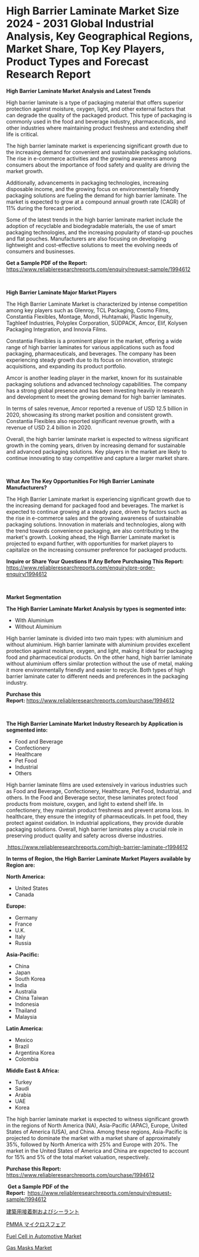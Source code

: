 <p><h1>High Barrier Laminate Market Size 2024 - 2031 Global Industrial Analysis, Key Geographical Regions, Market Share, Top Key Players, Product Types and Forecast Research Report</h1></p><p><strong>High Barrier Laminate Market Analysis and Latest Trends</strong></p>
<p><p>High barrier laminate is a type of packaging material that offers superior protection against moisture, oxygen, light, and other external factors that can degrade the quality of the packaged product. This type of packaging is commonly used in the food and beverage industry, pharmaceuticals, and other industries where maintaining product freshness and extending shelf life is critical.</p><p>The high barrier laminate market is experiencing significant growth due to the increasing demand for convenient and sustainable packaging solutions. The rise in e-commerce activities and the growing awareness among consumers about the importance of food safety and quality are driving the market growth.</p><p>Additionally, advancements in packaging technologies, increasing disposable income, and the growing focus on environmentally friendly packaging solutions are fueling the demand for high barrier laminate. The market is expected to grow at a compound annual growth rate (CAGR) of 11% during the forecast period.</p><p>Some of the latest trends in the high barrier laminate market include the adoption of recyclable and biodegradable materials, the use of smart packaging technologies, and the increasing popularity of stand-up pouches and flat pouches. Manufacturers are also focusing on developing lightweight and cost-effective solutions to meet the evolving needs of consumers and businesses.</p></p>
<p><strong>Get a Sample PDF of the Report:&nbsp;</strong> <a href="https://www.reliableresearchreports.com/enquiry/request-sample/1994612">https://www.reliableresearchreports.com/enquiry/request-sample/1994612</a></p>
<p>&nbsp;</p>
<p><strong>High Barrier Laminate Major Market Players</strong></p>
<p><p>The High Barrier Laminate Market is characterized by intense competition among key players such as Glenroy, TCL Packaging, Cosmo Films, Constantia Flexibles, Montage, Mondi, Huhtamaki, Plastic Ingenuity, Taghleef Industries, Polyplex Corporation, SÜDPACK, Amcor, Elif, Kolysen Packaging Integration, and Innovia Films.</p><p>Constantia Flexibles is a prominent player in the market, offering a wide range of high barrier laminates for various applications such as food packaging, pharmaceuticals, and beverages. The company has been experiencing steady growth due to its focus on innovation, strategic acquisitions, and expanding its product portfolio.</p><p>Amcor is another leading player in the market, known for its sustainable packaging solutions and advanced technology capabilities. The company has a strong global presence and has been investing heavily in research and development to meet the growing demand for high barrier laminates.</p><p>In terms of sales revenue, Amcor reported a revenue of USD 12.5 billion in 2020, showcasing its strong market position and consistent growth. Constantia Flexibles also reported significant revenue growth, with a revenue of USD 2.4 billion in 2020.</p><p>Overall, the high barrier laminate market is expected to witness significant growth in the coming years, driven by increasing demand for sustainable and advanced packaging solutions. Key players in the market are likely to continue innovating to stay competitive and capture a larger market share.</p></p>
<p>&nbsp;</p>
<p><strong>What Are The Key Opportunities For High Barrier Laminate Manufacturers?</strong></p>
<p><p>The High Barrier Laminate market is experiencing significant growth due to the increasing demand for packaged food and beverages. The market is expected to continue growing at a steady pace, driven by factors such as the rise in e-commerce sales and the growing awareness of sustainable packaging solutions. Innovation in materials and technologies, along with the trend towards convenience packaging, are also contributing to the market's growth. Looking ahead, the High Barrier Laminate market is projected to expand further, with opportunities for market players to capitalize on the increasing consumer preference for packaged products.</p></p>
<p><strong>Inquire or Share Your Questions If Any Before Purchasing This Report:</strong> <a href="https://www.reliableresearchreports.com/enquiry/pre-order-enquiry/1994612">https://www.reliableresearchreports.com/enquiry/pre-order-enquiry/1994612</a></p>
<p>&nbsp;</p>
<p><strong>Market Segmentation</strong></p>
<p><strong>The High Barrier Laminate Market Analysis by types is segmented into:</strong></p>
<p><ul><li>With Aluminium</li><li>Without Aluminium</li></ul></p>
<p><p>High barrier laminate is divided into two main types: with aluminium and without aluminium. High barrier laminate with aluminium provides excellent protection against moisture, oxygen, and light, making it ideal for packaging food and pharmaceutical products. On the other hand, high barrier laminate without aluminium offers similar protection without the use of metal, making it more environmentally friendly and easier to recycle. Both types of high barrier laminate cater to different needs and preferences in the packaging industry.</p></p>
<p><strong>Purchase this Report:&nbsp;</strong><a href="https://www.reliableresearchreports.com/purchase/1994612">https://www.reliableresearchreports.com/purchase/1994612</a></p>
<p>&nbsp;</p>
<p><strong>The High Barrier Laminate Market Industry Research by Application is segmented into:</strong></p>
<p><ul><li>Food and Beverage</li><li>Confectionery</li><li>Healthcare</li><li>Pet Food</li><li>Industrial</li><li>Others</li></ul></p>
<p><p>High barrier laminate films are used extensively in various industries such as Food and Beverage, Confectionery, Healthcare, Pet Food, Industrial, and others. In the Food and Beverage sector, these laminates protect food products from moisture, oxygen, and light to extend shelf life. In confectionery, they maintain product freshness and prevent aroma loss. In healthcare, they ensure the integrity of pharmaceuticals. In pet food, they protect against oxidation. In industrial applications, they provide durable packaging solutions. Overall, high barrier laminates play a crucial role in preserving product quality and safety across diverse industries.</p></p>
<p><a href="https://www.reliableresearchreports.com/high-barrier-laminate-r1994612">&nbsp;https://www.reliableresearchreports.com/high-barrier-laminate-r1994612</a></p>
<p><strong>In terms of Region, the High Barrier Laminate Market Players available by Region are:</strong></p>
<p>
    <p> <strong> North America: </strong>
        <ul>
            <li>United States</li>
            <li>Canada</li>
        </ul>
        </p> 
    <p> <strong> Europe: </strong>
        <ul>
            <li>Germany</li>
            <li>France</li>
            <li>U.K.</li>
            <li>Italy</li>
            <li>Russia</li>
        </ul>
        </p> 
    <p> <strong> Asia-Pacific: </strong>
        <ul>
            <li>China</li>
            <li>Japan</li>
            <li>South Korea</li>
            <li>India</li>
            <li>Australia</li>
            <li>China Taiwan</li>
            <li>Indonesia</li>
            <li>Thailand</li>
            <li>Malaysia</li>
        </ul>
        </p> 
    <p> <strong> Latin America: </strong>
        <ul>
            <li>Mexico</li>
            <li>Brazil</li>
            <li>Argentina Korea</li>
            <li>Colombia</li>
        </ul>
        </p> 
    <p> <strong> Middle East & Africa: </strong>
        <ul>
            <li>Turkey</li>
            <li>Saudi</li>
            <li>Arabia</li>
            <li>UAE</li>
            <li>Korea</li>
        </ul>
    </p>
    </p>
<p><p>The high barrier laminate market is expected to witness significant growth in the regions of North America (NA), Asia-Pacific (APAC), Europe, United States of America (USA), and China. Among these regions, Asia-Pacific is projected to dominate the market with a market share of approximately 35%, followed by North America with 25% and Europe with 20%. The market in the United States of America and China are expected to account for 15% and 5% of the total market valuation, respectively.</p></p>
<p><strong>Purchase this Report: </strong><a href="https://www.reliableresearchreports.com/purchase/1994612">https://www.reliableresearchreports.com/purchase/1994612</a></p>
<p>&nbsp;<strong>Get a Sample PDF of the Report:&nbsp;&nbsp;</strong><a href="https://www.reliableresearchreports.com/enquiry/request-sample/1994612">https://www.reliableresearchreports.com/enquiry/request-sample/1994612</a></p>
<p><strong></strong></p>
<p><p><a href="https://github.com/tanyaali3/Market-Research-Report-List-1/blob/main/840901258054.md">建築用接着剤およびシーラント</a></p><p><a href="https://github.com/DwightHuels1/Market-Research-Report-List-1/blob/main/833338858055.md">PMMA マイクロスフェア</a></p><p><a href="https://www.linkedin.com/pulse/fuel-cell-automotive-market-research-report-its-history-hqg7f">Fuel Cell in Automotive Market</a></p><p><a href="https://www.linkedin.com/pulse/gas-masks-market-comprehensive-assessment-type-application-zqjvf">Gas Masks Market</a></p></p>